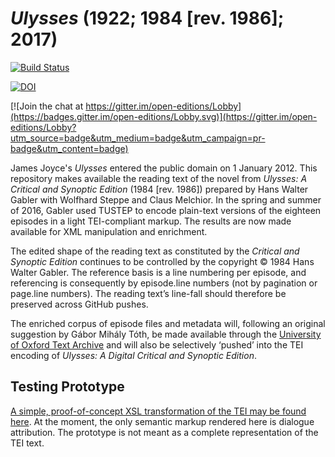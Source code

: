 # _Ulysses_ (1922; 1984 [rev. 1986]; 2017)

[![Build Status](https://travis-ci.org/open-editions/corpus-joyce-ulysses-tei.svg?branch=master)](https://travis-ci.org/open-editions/corpus-joyce-ulysses-tei)

[![DOI](https://zenodo.org/badge/79138597.svg)](https://zenodo.org/badge/latestdoi/79138597)

[![Join the chat at https://gitter.im/open-editions/Lobby](https://badges.gitter.im/open-editions/Lobby.svg)](https://gitter.im/open-editions/Lobby?utm_source=badge&utm_medium=badge&utm_campaign=pr-badge&utm_content=badge)

James Joyce's _Ulysses_ entered the public domain on 1 January 2012. This repository makes available the reading text of the novel from _Ulysses: A Critical and Synoptic Edition_ (1984 [rev. 1986]) prepared by Hans Walter Gabler with Wolfhard Steppe and Claus Melchior. In the spring and summer of 2016, Gabler used TUSTEP to encode plain-text versions of the eighteen episodes in a light TEI-compliant markup. The results are now made available for XML manipulation and enrichment.

The edited shape of the reading text as constituted by the _Critical and Synoptic Edition_ continues to be controlled by the copyright © 1984 Hans Walter Gabler. The reference basis is a line numbering per episode, and referencing is consequently by episode.line numbers (not by pagination or page.line numbers). The reading text’s line-fall should therefore be preserved across GitHub pushes.

The enriched corpus of episode files and metadata will, following an original suggestion by Gábor Mihály Tóth, be made available through the [University of Oxford Text Archive](https://ota.ox.ac.uk/) and will also be selectively ‘pushed’ into the TEI encoding of _Ulysses: A Digital Critical and Synoptic Edition_.

## Testing Prototype

[A simple, proof-of-concept XSL transformation of the TEI may be found here](https://ulysses-tei.netlify.com/). At the moment, the only semantic markup rendered here is dialogue attribution. The prototype is not meant as a complete representation of the TEI text.
